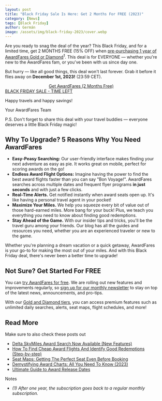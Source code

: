 ```yaml
---
layout: post
title: "Black Friday Sale Is Here: Get 2 Months For FREE (2023)"
category: [News]
tags: [Black Friday]
author: Germán
image: /assets/img/black-friday-2023/cover.webp
---
```


Are you ready to snag the deal of the year? This Black Friday, and for a limited time, get 2 MONTHS FREE (15% OFF) when [pre-purchasing 1 year of AwardFares Gold or Diamond](https://awardfares.com)<sup>1</sup>. This deal is for EVERYONE — whether you're new to the AwardFares fam, or you've been with us since day one.

But hurry — like all good things, this deal won't last forever. Grab it before it flies away on **December 1st, 2023!** (23:59 CET).

<center>
  <a href="https://awardfares.com/black-friday" class="sale-button">Get AwardFares (2 Months Free)</a>
</center>

<a href="https://awardfares.com/black-friday" data-countdown="2023-12-01T22:59:00.000+02:00" class="black-friday">
  BLACK FRIDAY SALE - TIME LEFT
</a>

Happy travels and happy savings!

Your AwardFares Team

P.S. Don't forget to share this deal with your travel buddies — everyone deserves a little Black Friday magic!

## Why To Upgrade? 5 Reasons Why You Need AwardFares

- **Easy-Peasy Searching:** Our user-friendly interface makes finding your next adventure as easy as pie. It works great on mobile, perfect for scoring awards on the go!
- **Endless Award Flight Options:** Imagine having the power to find the best award flights faster than you can say "Bon Voyage!". AwardFares searches across multiple dates and frequent flyer programs **in just seconds** and with just a few clicks.
- **Real-Time Alerts.** Get notified instantly when award seats open up. It's like having a personal travel agent in your pocket!
- **Maximize Your Miles.** We help you squeeze every bit of value out of those hard-earned miles. More bang for your buck! Plus, we teach you everything you need to know about finding good redemptions.
- **Stay Ahead of the Game.** With our insider tips and tricks, you'll be the travel guru among your friends. Our blog has all the guides and resources you need, whether you are an experienced traveler or new to the game.

Whether you're planning a dream vacation or a quick getaway, AwardFares is your go-to for making the most out of your miles. And with this Black Friday deal, there's never been a better time to upgrade!

## Not Sure? Get Started For FREE

You can [try AwardFares for free](https://awardfares.com/). We are rolling out new features and improvements regularly, so [sign up for our monthly newsletter](https://awardfares.com/newsletter) to stay on top of the latest news, announcements, and pro-tips.

With our [Gold and Diamond tiers](https://awardfares.com/pricing), you can access premium features such as unlimited daily searches, alerts, seat maps, flight schedules, and more!

## Read More

Make sure to also check these posts out

- [Delta SkyMiles Award Search Now Available (New Features)](https://blog.awardfares.com/introducing-delta)
- [How To Find Cheap Award Flights And Identify Good Redemptions (Step-by-step)](https://blog.awardfares.com/how-to-find-cheap-award-flights/)
- [Seat Maps: Getting The Perfect Seat Even Before Booking](https://blog.awardfares.com/seatmaps-guide/)
- [Demystifying Award Charts: All You Need To Know (2023)](https://blog.awardfares.com/demystifying-award-charts/)
- [Ultimate Guide to Award Release Dates](https://blog.awardfares.com/ultimate-guide-to-award-release-dates)

Notes

- *(1) After one year, the subscription goes back to a regular monthly subscription.*

<script src="/assets/js/countdown.js"></script>
